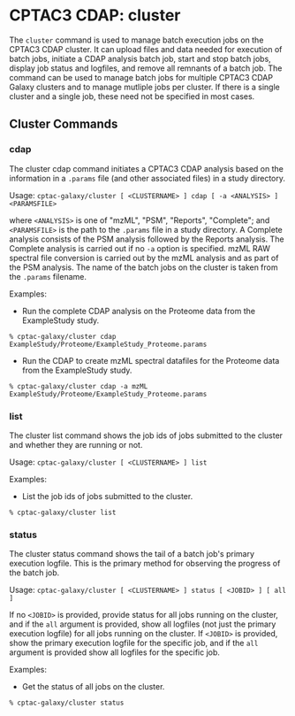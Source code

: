 # CPTAC3 CDAP: cluster

The `cluster` command is used to manage batch execution jobs on the CPTAC3 CDAP cluster. It can upload files and data needed for execution of batch jobs, initiate a CDAP analysis batch job, start and stop batch jobs, display job status and logfiles, and remove all remnants of a batch job. The command can be used to manage batch jobs for multiple  CPTAC3 CDAP Galaxy clusters and to manage mutliple jobs per cluster. If there is a single cluster and a single job, these need not be specified in most cases.

## Cluster Commands

### cdap

The cluster cdap command initiates a CPTAC3 CDAP analysis based on the information in a `.params` file (and other associated files) in a study directory.

Usage: `cptac-galaxy/cluster [ <CLUSTERNAME> ] cdap [ -a <ANALYSIS> ] <PARAMSFILE>`

where `<ANALYSIS>` is one of "mzML", "PSM", "Reports", "Complete"; and `<PARAMSFILE>` is the path to the `.params` file in a study directory. A Complete analysis consists of the PSM analysis followed by the Reports analysis. The Complete analysis is carried out if no `-a` option is specified. mzML RAW spectral file conversion is carried out by the mzML analysis and as part of the PSM analysis. The name of the batch jobs on the cluster is taken from the `.params` filename. 

Examples:
* Run the complete CDAP analysis on the Proteome data from the ExampleStudy study.
```
% cptac-galaxy/cluster cdap ExampleStudy/Proteome/ExampleStudy_Proteome.params
```
* Run the CDAP to create mzML spectral datafiles for the Proteome data from the ExampleStudy study.
```
% cptac-galaxy/cluster cdap -a mzML ExampleStudy/Proteome/ExampleStudy_Proteome.params
```

### list

The cluster list command shows the job ids of jobs submitted to the cluster and whether they are running or not.

Usage: `cptac-galaxy/cluster [ <CLUSTERNAME> ] list`

Examples:
* List the job ids of jobs submitted to the cluster.
```
% cptac-galaxy/cluster list
```

### status

The cluster status command shows the tail of a batch job's primary execution logfile. This is the primary method for observing the progress of the batch job.

Usage: `cptac-galaxy/cluster [ <CLUSTERNAME> ] status [ <JOBID> ] [ all ]`

If no `<JOBID>` is provided, provide status for all jobs running on the cluster, and if the `all` argument is provided, show all logfiles (not just the primary execution logfile) for all jobs running on the cluster. If `<JOBID>` is provided, show the primary execution logfile for the specific job, and if the `all` argument is provided show all logfiles for the specific job. 

Examples:
* Get the status of all jobs on the cluster.
```
% cptac-galaxy/cluster status 
```







